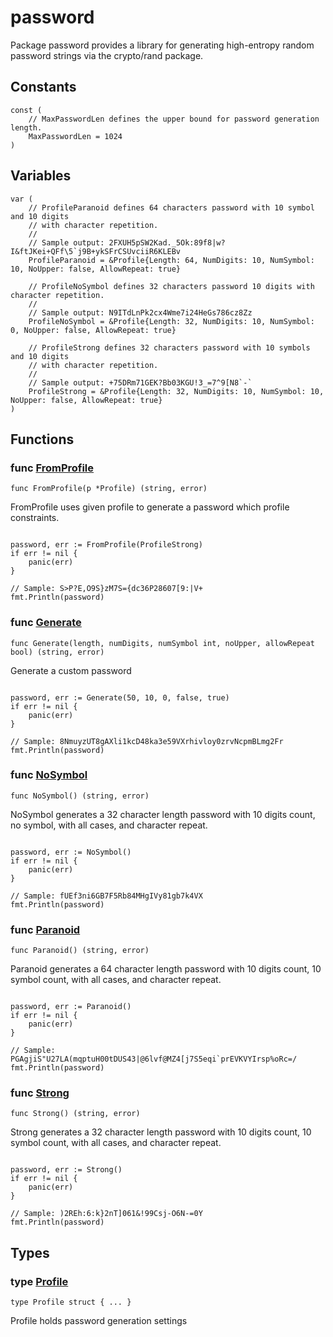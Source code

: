 # password

Package password provides a library for generating high-entropy random
password strings via the crypto/rand package.

## Constants

```golang
const (
    // MaxPasswordLen defines the upper bound for password generation length.
    MaxPasswordLen = 1024
)
```

## Variables

```golang
var (
    // ProfileParanoid defines 64 characters password with 10 symbol and 10 digits
    // with character repetition.
    //
    // Sample output: 2FXUH5pSW2Kad._5Ok:89f8|w?I&ftJKei+QFf\5`j9B+ykSFrCSUvciiR6KLEBv
    ProfileParanoid = &Profile{Length: 64, NumDigits: 10, NumSymbol: 10, NoUpper: false, AllowRepeat: true}

    // ProfileNoSymbol defines 32 characters password 10 digits with character repetition.
    //
    // Sample output: N9ITdLnPk2cx4Wme7i24HeGs786cz8Zz
    ProfileNoSymbol = &Profile{Length: 32, NumDigits: 10, NumSymbol: 0, NoUpper: false, AllowRepeat: true}

    // ProfileStrong defines 32 characters password with 10 symbols and 10 digits
    // with character repetition.
    //
    // Sample output: +75DRm71GEK?Bb03KGU!3_=7^9[N8`-`
    ProfileStrong = &Profile{Length: 32, NumDigits: 10, NumSymbol: 10, NoUpper: false, AllowRepeat: true}
)
```

## Functions

### func [FromProfile](generator.go#L40)

`func FromProfile(p *Profile) (string, error)`

FromProfile uses given profile to generate a password which profile constraints.

```golang

password, err := FromProfile(ProfileStrong)
if err != nil {
    panic(err)
}

// Sample: S>P?E,O9S}zM7S={dc36P28607[9:|V+
fmt.Println(password)

```

### func [Generate](generator.go#L19)

`func Generate(length, numDigits, numSymbol int, noUpper, allowRepeat bool) (string, error)`

Generate a custom password

```golang

password, err := Generate(50, 10, 0, false, true)
if err != nil {
    panic(err)
}

// Sample: 8NmuyzUT8gAXli1kcD48ka3e59VXrhivloy0zrvNcpmBLmg2Fr
fmt.Println(password)

```

### func [NoSymbol](generator.go#L58)

`func NoSymbol() (string, error)`

NoSymbol generates a 32 character length password with 10 digits count,
no symbol, with all cases, and character repeat.

```golang

password, err := NoSymbol()
if err != nil {
    panic(err)
}

// Sample: fUEf3ni6GB7F5Rb84MHgIVy81gb7k4VX
fmt.Println(password)

```

### func [Paranoid](generator.go#L52)

`func Paranoid() (string, error)`

Paranoid generates a 64 character length password with 10 digits count,
10 symbol count, with all cases, and character repeat.

```golang

password, err := Paranoid()
if err != nil {
    panic(err)
}

// Sample: PGAgjiS"U27LA(mqptuH00tDUS43|@6lvf@MZ4[j7S5eqi`prEVKVYIrsp%oRc=/
fmt.Println(password)

```

### func [Strong](generator.go#L64)

`func Strong() (string, error)`

Strong generates a 32 character length password with 10 digits count,
10 symbol count, with all cases, and character repeat.

```golang

password, err := Strong()
if err != nil {
    panic(err)
}

// Sample: )2REh:6:k}2nT]061&!99Csj-O6N-=0Y
fmt.Println(password)

```

## Types

### type [Profile](profile.go#L7)

`type Profile struct { ... }`

Profile holds password generation settings


